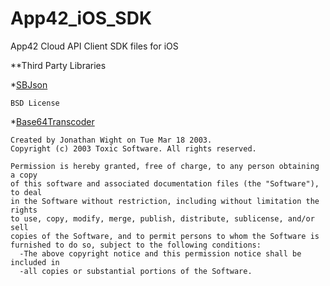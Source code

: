 App42_iOS_SDK
=============

App42 Cloud API Client SDK files for iOS

**Third Party Libraries

*[SBJson](http://www.sbjson.org/api/3.2/)
```
BSD License
```
*[Base64Transcoder](https://github.com/couchbaselabs/ios-oauthconsumer/blob/master/Crypto/Base64Transcoder.h)
```
Created by Jonathan Wight on Tue Mar 18 2003.
Copyright (c) 2003 Toxic Software. All rights reserved.

Permission is hereby granted, free of charge, to any person obtaining a copy
of this software and associated documentation files (the "Software"), to deal
in the Software without restriction, including without limitation the rights
to use, copy, modify, merge, publish, distribute, sublicense, and/or sell
copies of the Software, and to permit persons to whom the Software is
furnished to do so, subject to the following conditions:
  -The above copyright notice and this permission notice shall be included in
  -all copies or substantial portions of the Software.
```

